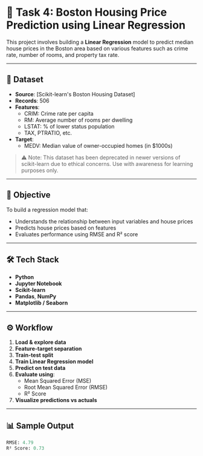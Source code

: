 # 🏡 Task 4: Boston Housing Price Prediction using Linear Regression

This project involves building a **Linear Regression** model to predict median house prices in the Boston area based on various features such as crime rate, number of rooms, and property tax rate.

---

## 📁 Dataset

- **Source**: [Scikit-learn's Boston Housing Dataset]
- **Records**: 506
- **Features**:
  - CRIM: Crime rate per capita
  - RM: Average number of rooms per dwelling
  - LSTAT: % of lower status population
  - TAX, PTRATIO, etc.
- **Target**:
  - MEDV: Median value of owner-occupied homes (in $1000s)

> ⚠️ Note: This dataset has been deprecated in newer versions of scikit-learn due to ethical concerns. Use with awareness for learning purposes only.

---

## 🧠 Objective

To build a regression model that:
- Understands the relationship between input variables and house prices
- Predicts house prices based on features
- Evaluates performance using RMSE and R² score

---

## 🛠️ Tech Stack

- **Python**
- **Jupyter Notebook**
- **Scikit-learn**
- **Pandas**, **NumPy**
- **Matplotlib / Seaborn**

---

## ⚙️ Workflow

1. **Load & explore data**
2. **Feature-target separation**
3. **Train-test split**
4. **Train Linear Regression model**
5. **Predict on test data**
6. **Evaluate using**:
   - Mean Squared Error (MSE)
   - Root Mean Squared Error (RMSE)
   - R² Score
7. **Visualize predictions vs actuals**

---

## 📊 Sample Output

```python
RMSE: 4.79
R² Score: 0.73
